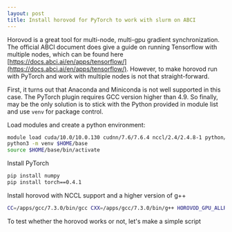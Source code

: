 ```yaml
---
layout: post
title: Install horovod for PyTorch to work with slurm on ABCI
---
```


Horovod is a great tool for multi-node, multi-gpu gradient synchronization. The official ABCI document does give a guide on running Tensorflow with multiple nodes, which can be found here [https://docs.abci.ai/en/apps/tensorflow/](https://docs.abci.ai/en/apps/tensorflow/).  However, to make horovod run with PyTorch and work with multiple nodes is not that straight-forward.

First, it turns out that Anaconda and Miniconda is not well supported in this case. The PyTorch plugin requires GCC version higher than 4.9. So finally, may be the only solution is to stick with the Python provided in module list and use `venv` for package control.

Load modules and create a python environment:
```bash
module load cuda/10.0/10.0.130 cudnn/7.6/7.6.4 nccl/2.4/2.4.8-1 python/3.6/3.6.5 openmpi/2.1.6
python3 -m venv $HOME/base
source $HOME/base/bin/activate
```

Install PyTorch
```bash
pip install numpy
pip install torch==0.4.1
```

Install horovod with NCCL support and a higher version of g++
```bash
CC=/apps/gcc/7.3.0/bin/gcc CXX=/apps/gcc/7.3.0/bin/g++ HOROVOD_GPU_ALLREDUCE=NCCL HOROVOD_NCCL_HOME=/apps/nccl/2.4.8-1/cuda10.0/lib pip install horovod
```

To test whether the horovod works or not, let's make a simple script 

<!--stackedit_data:
eyJoaXN0b3J5IjpbLTExMjY1MjQ2NzMsLTMzODg3NjcxN119
-->